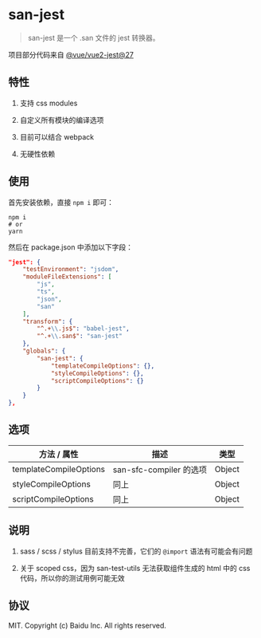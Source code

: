 # san-jest

> san-jest 是一个 .san 文件的 jest 转换器。

项目部分代码来自 [@vue/vue2-jest@27](https://github.com/vuejs/vue-jest)

## 特性

1. 支持 css modules

2. 自定义所有模块的编译选项

3. 目前可以结合 webpack

4. 无硬性依赖

## 使用

首先安装依赖，直接 `npm i` 即可：

```shell
npm i
# or
yarn
```

然后在 package.json 中添加以下字段：

```json
"jest": {
    "testEnvironment": "jsdom",
    "moduleFileExtensions": [
        "js",
        "ts",
        "json",
        "san"
    ],
    "transform": {
        "^.+\\.js$": "babel-jest",
        "^.+\\.san$": "san-jest"
    },
    "globals": {
        "san-jest": {
            "templateCompileOptions": {},
            "styleCompileOptions": {},
            "scriptCompileOptions": {}
        }
    }
},
```

## 选项

| 方法 / 属性            | 描述                    | 类型   |
| ---------------------- | ----------------------- | ------ |
| templateCompileOptions | san-sfc-compiler 的选项 | Object |
| styleCompileOptions    | 同上                    | Object |
| scriptCompileOptions   | 同上                    | Object |

## 说明

1. sass / scss / stylus 目前支持不完善，它们的 `@import` 语法有可能会有问题

2. 关于 scoped css，因为 san-test-utils 无法获取组件生成的 html 中的 css 代码，所以你的测试用例可能无效

## 协议

MIT. Copyright (c) Baidu Inc. All rights reserved.
